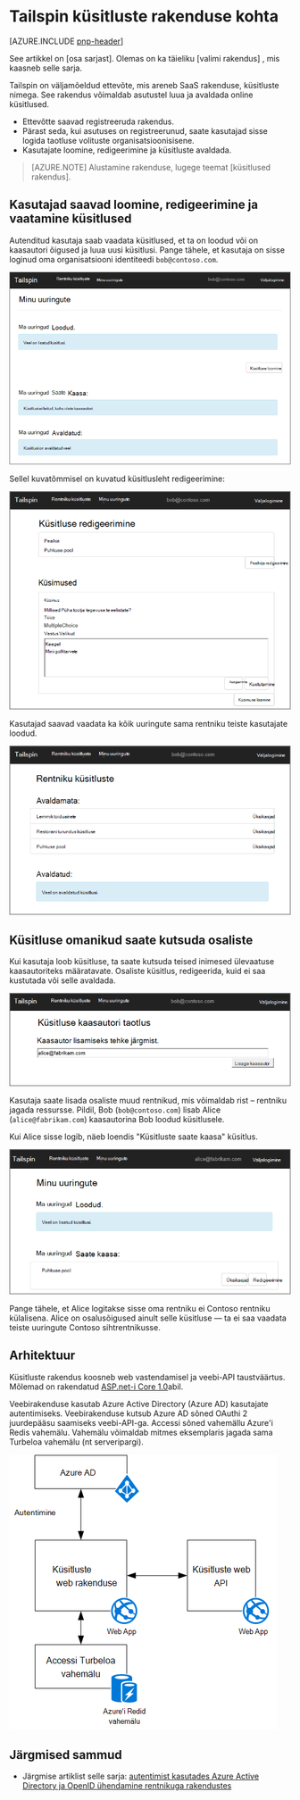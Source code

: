 <properties
   pageTitle="Tailspin küsitlused rakenduse kohta | Microsoft Azure'i"
   description="Tailspin küsitluste rakenduse ülevaade"
   services=""
   documentationCenter="na"
   authors="MikeWasson"
   manager="roshar"
   editor=""
   tags=""/>

<tags
   ms.service="guidance"
   ms.devlang="dotnet"
   ms.topic="article"
   ms.tgt_pltfrm="na"
   ms.workload="na"
   ms.date="05/23/2016"
   ms.author="mwasson"/>

# <a name="about-the-tailspin-surveys-application"></a>Tailspin küsitluste rakenduse kohta

[AZURE.INCLUDE [pnp-header](../../includes/guidance-pnp-header-include.md)]

See artikkel on [osa sarjast]. Olemas on ka täieliku [valimi rakendus] , mis kaasneb selle sarja.

Tailspin on väljamõeldud ettevõte, mis areneb SaaS rakenduse, küsitluste nimega. See rakendus võimaldab asutustel luua ja avaldada online küsitlused.

- Ettevõtte saavad registreeruda rakendus.
- Pärast seda, kui asutuses on registreerunud, saate kasutajad sisse logida taotluse volituste organisatsioonisisene.
- Kasutajate loomine, redigeerimine ja küsitluste avaldada.

> [AZURE.NOTE] Alustamine rakenduse, lugege teemat [küsitlused rakendus].

## <a name="users-can-create-edit-and-view-surveys"></a>Kasutajad saavad loomine, redigeerimine ja vaatamine küsitlused

Autenditud kasutaja saab vaadata küsitlused, et ta on loodud või on kaasautori õigused ja luua uusi küsitlusi. Pange tähele, et kasutaja on sisse loginud oma organisatsiooni identiteedi `bob@contoso.com`.

![Küsitluste rakendus](media/guidance-multitenant-identity/surveys-screenshot.png)

Sellel kuvatõmmisel on kuvatud küsitlusleht redigeerimine:

![Küsitluse redigeerimine](media/guidance-multitenant-identity/edit-survey.png)

Kasutajad saavad vaadata ka kõik uuringute sama rentniku teiste kasutajate loodud.

![Rentniku küsitluste](media/guidance-multitenant-identity/tenant-surveys.png)

## <a name="survey-owners-can-invite-contributors"></a>Küsitluse omanikud saate kutsuda osaliste

Kui kasutaja loob küsitluse, ta saate kutsuda teised inimesed ülevaatuse kaasautoriteks määratavate. Osaliste küsitlus, redigeerida, kuid ei saa kustutada või selle avaldada.  

![Lisage kaasautor](media/guidance-multitenant-identity/add-contributor.png)

Kasutaja saate lisada osaliste muud rentnikud, mis võimaldab rist – rentniku jagada ressursse. Pildil, Bob (`bob@contoso.com`) lisab Alice (`alice@fabrikam.com`) kaasautorina Bob loodud küsitlusele.

Kui Alice sisse logib, näeb loendis "Küsitluste saate kaasa" küsitlus.

![Küsitluse kaasautor](media/guidance-multitenant-identity/contributor.png)

Pange tähele, et Alice logitakse sisse oma rentniku ei Contoso rentniku külalisena. Alice on osalusõigused ainult selle küsitluse &mdash; ta ei saa vaadata teiste uuringute Contoso sihtrentnikusse.

## <a name="architecture"></a>Arhitektuur

Küsitluste rakendus koosneb web vastendamisel ja veebi-API taustväärtus. Mõlemad on rakendatud [ASP.net-i Core 1.0]abil.

Veebirakenduse kasutab Azure Active Directory (Azure AD) kasutajate autentimiseks. Veebirakenduse kutsub Azure AD sõned OAuthi 2 juurdepääsu saamiseks veebi-API-ga. Accessi sõned vahemällu Azure'i Redis vahemälu. Vahemälu võimaldab mitmes eksemplaris jagada sama Turbeloa vahemälu (nt serveripargi).

![Arhitektuur](media/guidance-multitenant-identity/architecture.png)

## <a name="next-steps"></a>Järgmised sammud

- Järgmise artiklist selle sarja: [autentimist kasutades Azure Active Directory ja OpenID ühendamine rentnikuga rakendustes][authentication]

<!-- Links -->

[authentication]: guidance-multitenant-identity-authenticate.md
[Sarja mittekuuluva]: guidance-multitenant-identity.md
[Küsitluste rakendus]: https://github.com/Azure-Samples/guidance-identity-management-for-multitenant-apps/blob/master/docs/running-the-app.md
[ASP.net-i Core 1.0]: https://docs.asp.net/en/latest/
[proovi taotluse]: https://github.com/Azure-Samples/guidance-identity-management-for-multitenant-apps
